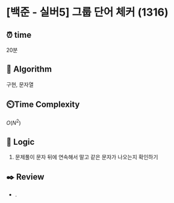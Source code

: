 # [백준 - 실버5] 그룹 단어 체커 (1316)
 
## ⏰  **time**

20분

## :pushpin: **Algorithm**
구현, 문자열

## ⏲️**Time Complexity**

$O(N^2)$

## :round_pushpin: **Logic**

1. 문제풀이
문자 뒤에 연속해서 말고 같은 문자가 나오는지 확인하기 

## :black_nib: **Review**
- .
